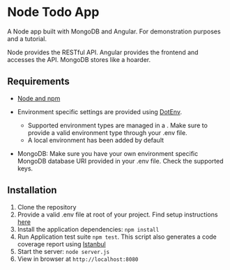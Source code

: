 # Node Todo App

A Node app built with MongoDB and Angular. For demonstration purposes and a tutorial.

Node provides the RESTful API. Angular provides the frontend and accesses the API. MongoDB stores like a hoarder.

## Requirements

- [Node and npm](http://nodejs.org)
- Environment specific settings are provided using [DotEnv](https://www.npmjs.com/package/dotenv).
    - Supported environment types are managed in a . Make sure to provide a valid environment type through your .env file.
    - A local environment has been added by default

- MongoDB: Make sure you have your own environment specific MongoDB database URI provided in your .env file. Check the supported keys.
## Installation

1. Clone the repository
2. Provide a valid .env file at root of your project. Find setup instructions [here](https://www.npmjs.com/package/dotenv) 
3. Install the application dependencies: `npm install`
4. Run Application test suite `npm test`. This script also generates a code coverage report using [Istanbul](https://www.npmjs.com/package/istanbul)
5. Start the server: `node server.js`
6. View in browser at `http://localhost:8080`
